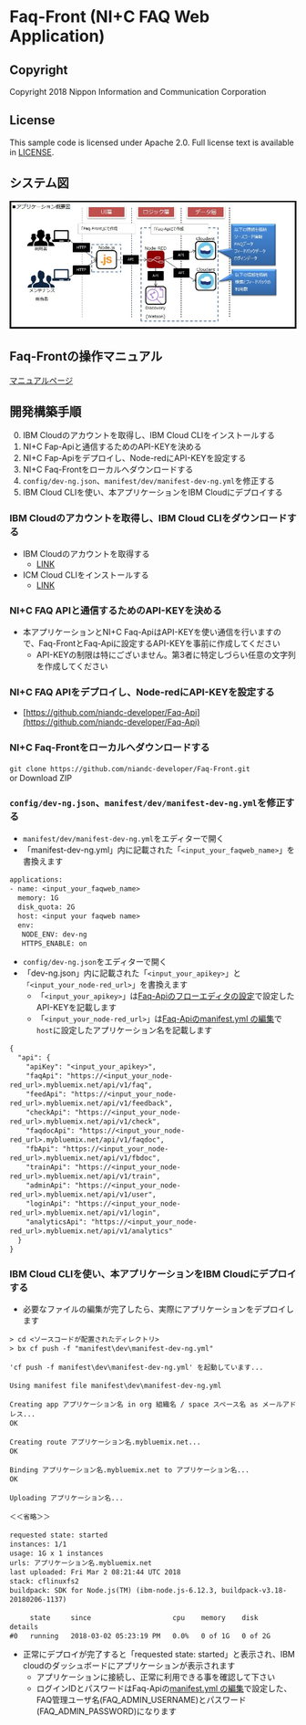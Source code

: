 # Faq-Front (NI+C FAQ Web Application)

## Copyright

Copyright 2018 Nippon Information and Communication Corporation

## License

This sample code is licensed under Apache 2.0.
Full license text is available in [LICENSE](LICENSE).

## システム図
![1](/manual/img/system/system.jpg)

## Faq-Frontの操作マニュアル
[マニュアルページ](/manual/README.md)

## 開発構築手順
  0. IBM Cloudのアカウントを取得し、IBM Cloud CLIをインストールする
  1. NI+C Fap-Apiと通信するためのAPI-KEYを決める
  2. NI+C Fap-Apiをデプロイし、Node-redにAPI-KEYを設定する
  3. NI+C Faq-Frontをローカルへダウンロードする
  4. ```config/dev-ng.json```、```manifest/dev/manifest-dev-ng.yml```を修正する
  5. IBM Cloud CLIを使い、本アプリケーションをIBM Cloudにデプロイする

### IBM Cloudのアカウントを取得し、IBM Cloud CLIをダウンロードする
  - IBM Cloudのアカウントを取得する
    - [LINK](https://www.ibm.com/cloud-computing/jp/ja/bluemix/lite-account/)
  - ICM Cloud CLIをインストールする
    - [LINK](https://console.bluemix.net/docs/cli/reference/bluemix_cli/get_started.html#getting-started)

### NI+C FAQ APIと通信するためのAPI-KEYを決める
  - 本アプリケーションとNI+C Faq-ApiはAPI-KEYを使い通信を行いますので、Faq-FrontとFaq-Apiに設定するAPI-KEYを事前に作成してください
    - API-KEYの制限は特にございません。第3者に特定しづらい任意の文字列を作成してください

### NI+C FAQ APIをデプロイし、Node-redにAPI-KEYを設定する
  - [https://github.com/niandc-developer/Faq-Api](https://github.com/niandc-developer/Faq-Api)

### NI+C Faq-Frontをローカルへダウンロードする
``` git clone https://github.com/niandc-developer/Faq-Front.git ```   
or
Download ZIP

### ```config/dev-ng.json```、```manifest/dev/manifest-dev-ng.yml```を修正する
  - ```manifest/dev/manifest-dev-ng.yml```をエディターで開く
  - 「manifest-dev-ng.yml」内に記載された「```<input_your_faqweb_name>```」を書換えます

```
applications:
- name: <input_your_faqweb_name>
  memory: 1G
  disk_quota: 2G
  host: <input your faqweb name>
  env:
   NODE_ENV: dev-ng
   HTTPS_ENABLE: on
```

  - ```config/dev-ng.json```をエディターで開く
  - 「dev-ng.json」内に記載された「```<input_your_apikey>```」と```「<input_your_node-red_url>```」を書換えます
    - 「```<input_your_apikey>```」は[Faq-Apiのフローエディタの設定](https://github.com/niandc-developer/Faq-Api#node-red%E3%83%95%E3%83%AD%E3%83%BC%E3%82%A8%E3%83%87%E3%82%A3%E3%82%BF%E3%81%AE%E8%A8%AD%E5%AE%9A)で設定したAPI-KEYを記載します
    - 「```<input_your_node-red_url>```」は[Faq-Apiのmanifest.yml の編集](https://github.com/niandc-developer/Faq-Api#manifestyml-%E3%81%AE%E7%B7%A8%E9%9B%86)で```host```に設定したアプリケーション名を記載します

```
{
  "api": {
    "apiKey": "<input_your_apikey>",
    "faqApi": "https://<input_your_node-red_url>.mybluemix.net/api/v1/faq",
    "feedApi": "https://<input_your_node-red_url>.mybluemix.net/api/v1/feedback",
    "checkApi": "https://<input_your_node-red_url>.mybluemix.net/api/v1/check",
    "faqdocApi": "https://<input_your_node-red_url>.mybluemix.net/api/v1/faqdoc",
    "fbApi": "https://<input_your_node-red_url>.mybluemix.net/api/v1/fbdoc",
    "trainApi": "https://<input_your_node-red_url>.mybluemix.net/api/v1/train",
    "adminApi": "https://<input_your_node-red_url>.mybluemix.net/api/v1/user",
    "loginApi": "https://<input_your_node-red_url>.mybluemix.net/api/v1/login",
    "analyticsApi": "https://<input_your_node-red_url>.mybluemix.net/api/v1/analytics"
  }
}
```

### IBM Cloud CLIを使い、本アプリケーションをIBM Cloudにデプロイする
  - 必要なファイルの編集が完了したら、実際にアプリケーションをデプロイします

```
> cd <ソースコードが配置されたディレクトリ>
> bx cf push -f "manifest\dev\manifest-dev-ng.yml"

'cf push -f manifest\dev\manifest-dev-ng.yml' を起動しています...

Using manifest file manifest\dev\manifest-dev-ng.yml

Creating app アプリケーション名 in org 組織名 / space スペース名 as メールアドレス...
OK

Creating route アプリケーション名.mybluemix.net...
OK

Binding アプリケーション名.mybluemix.net to アプリケーション名...
OK

Uploading アプリケーション名...

＜＜省略＞＞

requested state: started
instances: 1/1
usage: 1G x 1 instances
urls: アプリケーション名.mybluemix.net
last uploaded: Fri Mar 2 08:21:44 UTC 2018
stack: cflinuxfs2
buildpack: SDK for Node.js(TM) (ibm-node.js-6.12.3, buildpack-v3.18-20180206-1137)

     state     since                    cpu    memory    disk      details
#0   running   2018-03-02 05:23:19 PM   0.0%   0 of 1G   0 of 2G

```

  - 正常にデプロイが完了すると「requested state: started」と表示され、IBM cloudのダッシュボードにアプリケーションが表示されます
    - アプリケーションに接続し、正常に利用できる事を確認して下さい
    - ログインIDとパスワードはFaq-Apiの[manifest.yml の編集](https://github.com/niandc-developer/Faq-Api#manifestyml-%E3%81%AE%E7%B7%A8%E9%9B%86)で設定した、FAQ管理ユーザ名(FAQ_ADMIN_USERNAME)とパスワード(FAQ_ADMIN_PASSWORD)になります